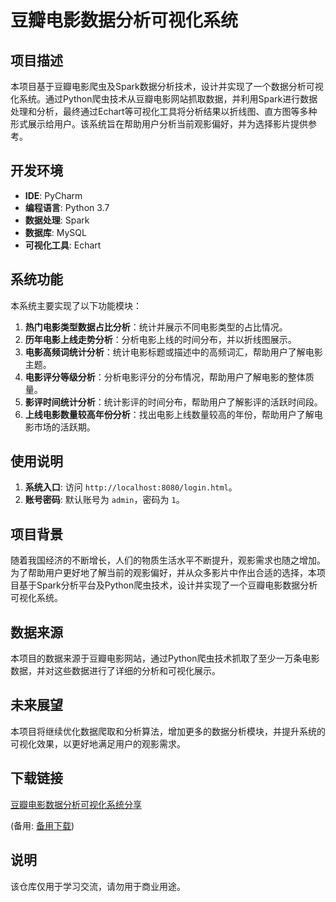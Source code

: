 # 豆瓣电影数据分析可视化系统

## 项目描述

本项目基于豆瓣电影爬虫及Spark数据分析技术，设计并实现了一个数据分析可视化系统。通过Python爬虫技术从豆瓣电影网站抓取数据，并利用Spark进行数据处理和分析，最终通过Echart等可视化工具将分析结果以折线图、直方图等多种形式展示给用户。该系统旨在帮助用户分析当前观影偏好，并为选择影片提供参考。

## 开发环境

- **IDE**: PyCharm
- **编程语言**: Python 3.7
- **数据处理**: Spark
- **数据库**: MySQL
- **可视化工具**: Echart

## 系统功能

本系统主要实现了以下功能模块：

1. **热门电影类型数据占比分析**：统计并展示不同电影类型的占比情况。
2. **历年电影上线走势分析**：分析电影上线的时间分布，并以折线图展示。
3. **电影高频词统计分析**：统计电影标题或描述中的高频词汇，帮助用户了解电影主题。
4. **电影评分等级分析**：分析电影评分的分布情况，帮助用户了解电影的整体质量。
5. **影评时间统计分析**：统计影评的时间分布，帮助用户了解影评的活跃时间段。
6. **上线电影数量较高年份分析**：找出电影上线数量较高的年份，帮助用户了解电影市场的活跃期。

## 使用说明

1. **系统入口**: 访问 `http://localhost:8080/login.html`。
2. **账号密码**: 默认账号为 `admin`，密码为 `1`。

## 项目背景

随着我国经济的不断增长，人们的物质生活水平不断提升，观影需求也随之增加。为了帮助用户更好地了解当前的观影偏好，并从众多影片中作出合适的选择，本项目基于Spark分析平台及Python爬虫技术，设计并实现了一个豆瓣电影数据分析可视化系统。

## 数据来源

本项目的数据来源于豆瓣电影网站，通过Python爬虫技术抓取了至少一万条电影数据，并对这些数据进行了详细的分析和可视化展示。

## 未来展望

本项目将继续优化数据爬取和分析算法，增加更多的数据分析模块，并提升系统的可视化效果，以更好地满足用户的观影需求。

## 下载链接
[豆瓣电影数据分析可视化系统分享](https://pan.quark.cn/s/7964a7fdbdcf) 

(备用: [备用下载](https://pan.baidu.com/s/10fsuUgyAXTHplkvEEpfIaw?pwd=1234))

## 说明

该仓库仅用于学习交流，请勿用于商业用途。
